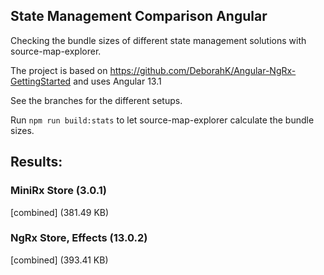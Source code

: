 ## State Management Comparison Angular

Checking the bundle sizes of different state management solutions with source-map-explorer.

The project is based on https://github.com/DeborahK/Angular-NgRx-GettingStarted and uses Angular 13.1

See the branches for the different setups.

Run `npm run build:stats` to let source-map-explorer calculate the bundle sizes.

## Results:

### MiniRx Store (3.0.1)
[combined] (381.49 KB)

### NgRx Store, Effects (13.0.2)
[combined] (393.41 KB)
